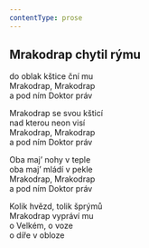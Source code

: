 ```yaml
---
contentType: prose
---
```


## Mrakodrap chytil rýmu

do oblak kštice ční mu  
Mrakodrap, Mrakodrap  
a pod ním Doktor práv

Mrakodrap se svou kšticí  
nad kterou neon visí  
Mrakodrap, Mrakodrap  
a pod ním Doktor práv

Oba maj’ nohy v teple  
oba maj’ mládí v pekle  
Mrakodrap, Mrakodrap  
a pod ním Doktor práv

Kolik hvězd, tolik šprýmů  
Mrakodrap vypráví mu  
o Velkém, o voze  
o díře v obloze
